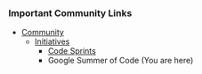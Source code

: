 ### Important Community Links

* [Community](/www-community)
  * [Initiatives](initiatives)
    * [Code Sprints](initiatives/code_sprint)
    * Google Summer of Code (You are here)
